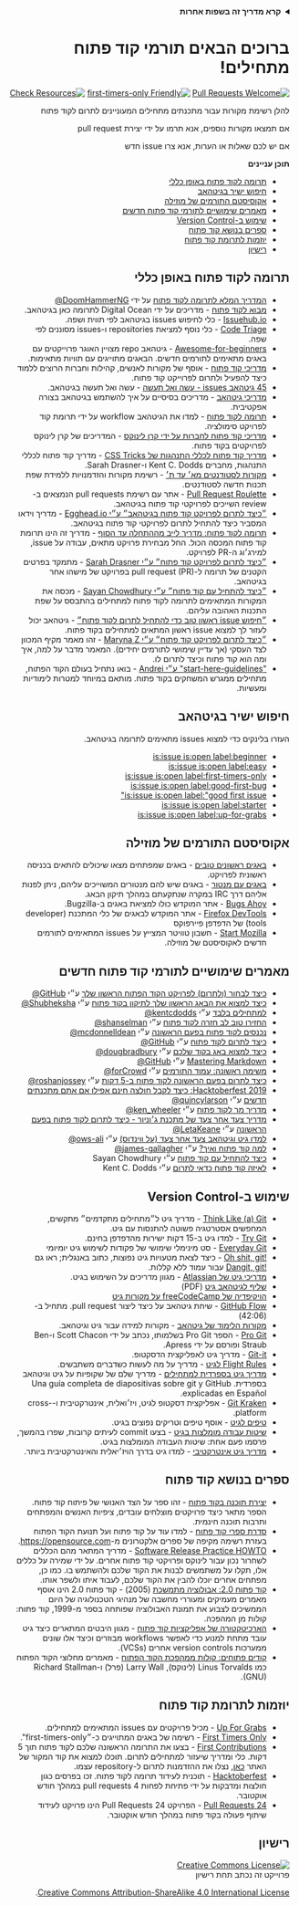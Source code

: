 <div dir="rtl" style="direction:rtl;text-align:right;">
<p>
<!-- Do not translate this -->
<details>
<summary>
<strong> קרא מדריך זה בשפות אחרות </strong>
</summary>
    <ul>
        <li><a href="./README.md"> English </a></li>
        <li><a href="./README-MR.md"> मराठी </a></li>
        <li><a href="./README-BN.md"> বাংলা </a></li>
        <li><a href="./README-CN.md"> 中文 </a></li>
        <li><a href="./README-UA.md"> українська </a></li>
        <li><a href="./README-RU.md"> русский </a></li>
        <li><a href="./README-RO.md"> Românesc </a></li>
        <li><a href="./README-IT.md"> Italiano </a></li>
        <li><a href="./README-ES.md"> Español </a></li>
        <li><a href="./README-pt-BR.md"> Português (BR) </a></li>
        <li><a href="./README-DE.md"> Deutsch </a></li>
        <li><a href="./README-GR.md"> Ελληνικά </a></li>
        <li><a href="./README-FR.md"> Français </a></li>
        <li><a href="./README-KO.md"> 한국어 </a></li>
        <li><a href="./README-JA.md"> 日本語 </a></li>
    </ul>
</details>
<!-- Do not translate this -->

</p>
</div>
<div dir="rtl" style="direction:rtl;text-align:right;">
<p>

# ברוכים הבאים תורמי קוד פתוח מתחילים!

[![Pull Requests Welcome](https://img.shields.io/badge/PRs-welcome-brightgreen.svg?style=flat)](http://makeapullrequest.com)
[![first-timers-only Friendly](https://img.shields.io/badge/first--timers--only-friendly-blue.svg)](https://www.firsttimersonly.com/)
[![Check Resources](https://github.com/freeCodeCamp/how-to-contribute-to-open-source/actions/workflows/test.yml/badge.svg)](https://github.com/freeCodeCamp/how-to-contribute-to-open-source/actions/workflows/test.yml)

להלן רשימת מקורות עבור מתכנתים מתחילים המעוניינים לתרום לקוד פתוח

אם תמצאו מקורות נוספים, אנא תרמו על ידי יצירת pull request

אם יש לכם שאלות או הערות, אנא צרו issue חדש

**תוכן עניינים**

- [תרומה לקוד פתוח באופן כללי](#תרומה-לקוד-פתוח-באופן-כללי)
- [חיפוש ישיר בגיטהאב](#חיפוש-ישיר-בגיטהאב)
- [אקוסיסטם התורמים של מוזילה](#אקוסיסטם-התורמים-של-מוזילה)
- [מאמרים שימושיים לתורמי קוד פתוח חדשים](#מאמרים-שימושיים-לתורמי-קוד-פתוח-חדשים)
- [שימוש ב-Version Control](#שימוש-ב-Version-Control)
- [ספרים בנושא קוד פתוח](#ספרים-בנושא-קוד-פתוח)
- [יוזמות לתרומת קוד פתוח](#יוזמות-לתרומת-קוד-פתוח)
- [רישיון](#רישיון)

</p>
</div>
<div dir="rtl" style="direction:rtl;text-align:right;">
<p>

## תרומה לקוד פתוח באופן כללי
- [המדריך המלא לתרומה לקוד פתוח](https://www.freecodecamp.org/news/the-definitive-guide-to-contributing-to-open-source-900d5f9f2282/) על ידי [DoomHammerNG@](https://twitter.com/DoomHammerNG)
- [מבוא לקוד פתוח](https://www.digitalocean.com/community/tutorial_series/an-introduction-to-open-source) - מדריכים על ידי Digital Ocean לתרומה כאן בגיטהאב.
- [Issuehub.io](http://issuehub.pro/) - כלי לחיפוש issues בגיטהאב לפי תווית ושפה.
- [Code Triage](https://www.codetriage.com/) - כלי נוסף למציאת repositories ו-issues מסוננים לפי שפה.
- [Awesome-for-beginners](https://github.com/MunGell/awesome-for-beginners) - גיטהאב repo מצויין האוגר פרוייקטים עם באגים מתאימים לתורמים חדשים. הבאגים מתוייגים עם תוויות מתאימות.
- [מדריכי קוד פתוח](https://opensource.guide/) - אוסף של מקורות לאנשים, קהילות וחברות הרוצים ללמוד כיצד להפעיל ולתרום לפרוייקט קוד פתוח.
- [45 גיטהאב issues - עשה ואל תעשה](https://hackernoon.com/45-github-issues-dos-and-donts-dfec9ab4b612) - עשה ואל תעשה בגיטהאב.
- [מדריכי גיטהאב](https://docs.github.com/en) - מדריכים בסיסיים על איך להשתמש בגיטהאב בצורה אפקטיבית.
- [תרומה לקוד פתוח](https://github.com/danthareja/contribute-to-open-source) - למדו את הגיטהאב workflow על ידי תרומת קוד לפרויקט סימולציה.
- [מדריכי קוד פתוח לחברות על ידי קרן לינוקס](https://www.linuxfoundation.org/resources/open-source-guides) - המדריכים של קרן לינוקס לפרויקטים בקוד פתוח.
- [מדריך קוד פתוח לכללי התנהגות של CSS Tricks](https://css-tricks.com/open-source-etiquette-guidebook/) - מדריך קוד פתוח לכללי התנהגות, מחברים Kent C. Dodds ו-Sarah Drasner.
- [מקורות לסטודנטים מא׳ עד ת׳](https://github.com/dipakkr/A-to-Z-Resources-for-Students) - רשימת מקורות והזדמנויות ללמידת שפת תכנות חדשה לסטודנטים.
- [Pull Request Roulette](http://www.pullrequestroulette.com/) - אתר עם רשימת pull requests הנמצאים ב-review השייכים לפרויקטי קוד פתוח בגיטהאב.
- [״כיצד לתרום לפרויקט קוד פתוח בגיטהאב״ ע״י Egghead.io](https://egghead.io/courses/how-to-contribute-to-an-open-source-project-on-github) - מדריך וידאו המסביר כיצד להתחיל לתרום לפרויקטי קוד פתוח בגיטהאב.
- [תרומה לקוד פתוח: מדריך לייב מההתחלה עד הסוף](https://medium.com/@kevinjin/contributing-to-open-source-walkthrough-part-0-b3dc43e6b720) - מדריך זה הינו תרומת קוד פתוח המכסה הכול. החל מבחירת פרויקט מתאים, עבודה על issue, למירג׳וג ה-PR לפרויקט.
- [״כיצד לתרום לפרויקט קוד פתוח״ ע״י Sarah Drasner](https://css-tricks.com/how-to-contribute-to-an-open-source-project/) - מתמקד בפרטים הקטנים של תרומה ל-pull request (PR) בפרויקט של מישהו אחר בגיטהאב.
- [״כיצד להתחיל עם קוד פתוח״ ע״י Sayan Chowdhury](https://www.hackerearth.com:443/getstarted-opensource/) - מכסה את המקורות המתאימים לתרומה לקוד פתוח למתחילים בהתבסס על שפת התכנות האהובה עליהם.
- [״חיפוש issue ראשון טוב כדי להתחיל לתרום לקוד פתוח״](https://github.blog/2020-01-22-browse-good-first-issues-to-start-contributing-to-open-source/) - גיטהאב יכול לעזור לך למצוא issue ראשון המתאים למתחילים בקוד פתוח.
- [״כיצד לתרום לפרויקט קוד פתוח״ ע״י Maryna Z](https://rubygarage.org/blog/how-contribute-to-open-source-projects) - זהו מאמר מקיף המכוון לצד העסקי (אך עדיין שימושי לתורמים יחידים). המאמר מדבר על למה, איך ומה הוא קוד פתוח וכיצד לתרום לו.
- ["start-here-guidelines" ע״י Andrei](https://github.com/zero-to-mastery/start-here-guidelines) - בואו נתחיל בעולם הקוד הפתוח, מתחילים ממגרש המשחקים בקוד פתוח. מותאם במיוחד למטרות לימודיות ומעשיות.

</p>
</div>
<div dir="rtl" style="direction:rtl;text-align:right;">
<p>

## חיפוש ישיר בגיטהאב
העזרו בלינקים כדי למצוא issues מתאימים לתרומה בגיטהאב.
- [is:issue is:open label:beginner](https://github.com/search?utf8=%E2%9C%93&q=is%3Aissue+is%3Aopen+label%3Abeginner)
- [is:issue is:open label:easy](https://github.com/search?utf8=%E2%9C%93&q=is%3Aissue+is%3Aopen+label%3Aeasy)
- [is:issue is:open label:first-timers-only](https://github.com/search?utf8=%E2%9C%93&q=is%3Aissue+is%3Aopen+label%3Afirst-timers-only)
- [is:issue is:open label:good-first-bug](https://github.com/search?utf8=%E2%9C%93&q=is%3Aissue+is%3Aopen+label%3Agood-first-bug)
- [is:issue is:open label:"good first issue"](https://github.com/search?utf8=%E2%9C%93&q=is%3Aissue+is%3Aopen+label%3A"good+first+issue")
- [is:issue is:open label:starter](https://github.com/search?utf8=%E2%9C%93&q=is%3Aissue+is%3Aopen+label%3Astarter)
- [is:issue is:open label:up-for-grabs](https://github.com/search?utf8=%E2%9C%93&q=is%3Aissue+is%3Aopen+label%3Aup-for-grabs)

</p>
</div>
<div dir="rtl" style="direction:rtl;text-align:right;">
<p>

## אקוסיסטם התורמים של מוזילה
- [באגים ראשונים טובים](https://bugzilla.mozilla.org/buglist.cgi?quicksearch=sw:%22[good%20first%20bug]%22&limit=0) - באגים שמפתחים מצאו שיכולים להתאים בכניסה ראשונית לפרויקט.
- [באגים עם מנטור](https://bugzilla.mozilla.org/buglist.cgi?quicksearch=mentor%3A%40) - באגים שיש להם מנטורים המשוייכים עליהם, ניתן לפנות אליהם דרך IRC במקרה שנתקעתם במהלך תיקון הבאג.
- [Bugs Ahoy](https://www.joshmatthews.net/bugsahoy/) - אתר המוקדש כולו למציאת באגים ב-Bugzilla.
- [Firefox DevTools](http://firefox-dev.tools/) - אתר המוקדש לבאגים של כלי המתכנת (developer tools) של הדפדפן פיירפוקס
- [Start Mozilla](https://twitter.com/StartMozilla) - חשבון טוויטר המצייץ על issues המתאימים לתורמים חדשים לאקוסיסטם של מוזילה.

</p>
</div>
<div dir="rtl" style="direction:rtl;text-align:right;">
<p>

## מאמרים שימושיים לתורמי קוד פתוח חדשים
- [כיצד לבחור (ולתרום) לפרויקט הקוד הפתוח הראשון שלך](https://github.com/collections/choosing-projects) ע״י [GitHub@](https://github.com/github)
- [כיצד למצוא את הבאג הראשון שלך לתיקון בקוד פתוח](https://www.freecodecamp.org/news/finding-your-first-open-source-project-or-bug-to-work-on-1712f651e5ba/) ע״י [Shubheksha@](https://github.com/Shubheksha)
- [למתחילים בלבד](https://kentcdodds.com/blog/first-timers-only) ע״י [kentcdodds@](https://github.com/kentcdodds)
- [החזירו טוב לב חזרה לקוד פתוח](https://web.archive.org/web/20201009150545/https://www.hanselman.com/blog/bring-kindness-back-to-open-source) ע״י [shanselman@](https://github.com/shanselman)
- [נכנסים לקוד פתוח בפעם הראשונה](https://www.nearform.com/blog/getting-into-open-source-for-the-first-time/) ע״י [mcdonnelldean@](https://github.com/mcdonnelldean)
- [כיצד לתרום לקוד פתוח](https://opensource.guide/how-to-contribute/) ע״י [GitHub@](https://github.com/github/opensource.guide)
- [כיצד למצוא באג בקוד שלכם](https://8thlight.com/insights/how-to-find-a-bug-in-your-code) ע״י [dougbradbury@](https://twitter.com/dougbradbury)
- [Mastering Markdown](https://docs.github.com/features/mastering-markdown/) ע״י [GitHub@](https://github.com/github/docs)
- [משימה ראשונה: עמוד התורמים](https://forcrowd.medium.com/first-mission-contributors-page-df24e6e70705#.2v2g0no29) ע״י [forCrowd@](https://github.com/forCrowd)
- [כיצד לתרום בפעם הראשונה לקוד פתוח ב-5 דקות](https://www.freecodecamp.org/news/how-to-make-your-first-open-source-contribution-in-just-5-minutes-aaad1fc59c9a/) ע״י [roshanjossey@](https://github.com/Roshanjossey/)
- [Hacktoberfest 2019: כיצד לקבל חולצה חינם אפילו אם אתם מתכנתים חדשים](https://www.freecodecamp.org/news/hacktoberfest-2018-how-you-can-get-your-free-shirt-even-if-youre-new-to-coding-96080dd0b01b/) ע״י [quincylarson@](https://www.freecodecamp.org/news/author/quincylarson/)
- [מדריך מר לקוד פתוח](https://medium.com/codezillas/a-bitter-guide-to-open-source-a8e3b6a3c1c4) ע״י [ken_wheeler@](https://medium.com/@ken_wheeler)
- [מדריך צעד אחר צעד של מתכנת ג׳וניור - כיצד לתרום לקוד פתוח בפעם הראשונה](https://hackernoon.com/contributing-to-open-source-the-sharks-are-photoshopped-47e22db1ab86) ע״י [LetaKeane@](https://hackernoon.com/u/letakeane)
- [למדו גיט וגיטהאב צעד אחר צעד (על ווינדוס)](https://medium.com/illumination/path-to-learning-git-and-github-be93518e06dc) ע״י [ows-ali@](https://medium.com/@ows_ali)
- [למה קוד פתוח ואיך?](https://careerkarma.com/blog/open-source-projects-for-beginners/) ע״י [james-gallagher@](https://careerkarma.com/blog/author/jamesgallagher/)
- [כיצד להתחיל עם קוד פתוח](https://www.hackerearth.com/getstarted-opensource/) ע״י Sayan Chowdhury
- [לאיזה קוד פתוח כדאי לתרום](https://kentcdodds.com/blog/what-open-source-project-should-i-contribute-to) ע״י Kent C. Dodds

</p>
</div>
<div dir="rtl" style="direction:rtl;text-align:right;">
<p>

## שימוש ב-Version Control
- [Think Like (a) Git](https://think-like-a-git.net/) - מדריך גיט ל״מתחילים מתקדמים״ מתקשים, המחפשים אסטרטגיה פשוטה להתנסות עם גיט.
- [Try Git](https://docs.github.com/en/get-started/quickstart/set-up-git) - למדו גיט ב-15 דקות ישירות מהדפדפן בחינם.
- [Everyday Git](https://git-scm.com/docs/giteveryday) - סט מינימלי שימושי של פקודות לשימוש גיט יומיומי
- [!Oh shit, git](https://ohshitgit.com/) - כיצד לצאת מטעויות גיט נפוצות, כתוב באנגלית; ראו גם [!Dangit, git](https://dangitgit.com/) עבור עמוד ללא קללות.
- [מדריכי גיט של Atlassian](https://www.atlassian.com/git/tutorials) - מגוון מדריכים על השימוש בגיט.
- [שליף לגיטהאב גיט](https://education.github.com/git-cheat-sheet-education.pdf) (PDF)
- [הויקיפדיה של freeCodeCamp על מקורות גיט](https://forum.freecodecamp.org/t/wiki-git-resources/13136)
- [GitHub Flow](https://www.youtube.com/watch?v=juLIxo42A_s) - שיחת גיטהאב על כיצד ליצור pull request. מתחיל ב-(42:06)
- [מקורות הלימוד של גיטהאב](https://docs.github.com/en/free-pro-team@latest/github/getting-started-with-github/git-and-github-learning-resources) - מקורות למידה עבור גיט וגיטהאב.
- [Pro Git](https://git-scm.com/book/en/v2) - הספר Pro Git בשלמותו, נכתב על ידי Scott Chacon ו-Ben Straub ופורסם על ידי Apress.
- [Git-it](https://github.com/jlord/git-it-electron) - מדריך גיט לאפליקצית הדסקטופ.
- [Flight Rules לגיט](https://github.com/k88hudson/git-flight-rules) - מדריך על מה לעשות כשדברים משתבשים.
- [מדריך גיט בספרדית למתחילים](https://platzi.github.io/git-slides/#/) - מדריך שלם של שקופיות על גיט וגיטהאב בספרדית. Una guía completa de diapositivas sobre git y GitHub explicadas en Español.
- [Git Kraken](https://www.gitkraken.com/git-client) - אפליקצית דסקטופ לגיט, ויז׳ואלית, אינטרקטיבית ו-cross-platform.
- [טיפים לגיט](https://github.com/git-tips/tips) - אוסף טיפים וטריקים נפוצים בגיט.
- [שיטות עבודה מומלצות בגיט](https://sethrobertson.github.io/GitBestPractices/) - בצעו commit לעיתים קרובות, שפרו בהמשך, פרסמו פעם אחת: שיטות העבודה המומלצות בגיט.
- [מדריך גיט אינטרקטיבי](https://learngitbranching.js.org/) - למדו גיט בדרך הויז׳יאלית והאינטרקטיבית ביותר.

</p>
</div>
<div dir="rtl" style="direction:rtl;text-align:right;">
<p>

## ספרים בנושא קוד פתוח
- [יצירת תוכנה בקוד פתוח](https://producingoss.com/) - זהו ספר על הצד האנושי של פיתוח קוד פתוח. הספר מתאר כיצד פרויקטים מוצלחים עובדים, ציפיות האנשים והמפתחים ותרבות תוכנה חינמית.
- [סדרת ספרי קוד פתוח](https://opensource.com/resources/ebooks) - למדו עוד על קוד פתוח ועל תנועת הקוד הפתוח בעזרת רשימה מקיפה של ספרים אלקטרונים מ-https://opensource.com.
- [Software Release Practice HOWTO](https://tldp.org/HOWTO/Software-Release-Practice-HOWTO/) - מדריך המתאר מהם הכללים לשחרור נכון עבור לינוקס ופרויקטי קוד פתוח אחרים. על ידי שמירה על כללים אלו, תקלו על משתמשים לבנות את הקוד שלכם ולהשתמש בו. כמו כן, מפתחים אחרים יוכלו להבין את הקוד שלכם, לעבוד איתו ולשפר אותו. 
- [קוד פתוח 2.0: אבולוציה מתמשכת](https://archive.org/details/opensources2.000diborich) (2005) - קוד פתוח 2.0 הינו אוסף מאמרים מעמיקים ומעוררי מחשבה של מנהיגי הטכנולוגיה של היום הממשיכים לצבוע את תמונת האבולוציה שפותחה בספר מ-1999, קוד פתוח: קולות מן המהפכה.  
- [הארכיטקטורה של אפליקציות קוד פתוח](http://www.aosabook.org/en/git.html) - מגוון היבטים המתארים כיצד גיט עובד מתחת למנוע כדי לאפשר workflows מבוזרים וכיצד אלו שונים ממערכות version controls אחרים (VCSs).
- [קודים פתוחים: קולות ממהפכת הקוד הפתוח](https://www.oreilly.com/openbook/opensources/book/) - מאמרים מחלוצי הקוד הפתוח כמו Linus Torvalds (לינוקס), Larry Wall (פרל) ו-Richard Stallman (GNU).

</p>
</div>
<div dir="rtl" style="direction:rtl;text-align:right;">
<p>

## יוזמות לתרומת קוד פתוח
- [Up For Grabs](https://up-for-grabs.net/) - מכיל פרויקטים עם issues המתאימים למתחילים.
- [First Timers Only](https://www.firsttimersonly.com/) - רשימה של באגים המתוייגים כ-״first-timers-only".
- [First Contributions](https://firstcontributions.github.io/) - בצעו את התרומה הראשונה שלכם לקוד פתוח תוך 5 דקות. כלי ומדריך שיעזור למתחילים לתרום. תוכלו למצוא את קוד המקור של האתר [כאן](https://github.com/firstcontributions/first-contributions), נצלו את ההזדמנות לתרום ל-repository עצמו.
- [Hacktoberfest](https://hacktoberfest.digitalocean.com/) - תוכנית לעידוד תרומה לקוד פתוח. זכו בפרסים כגון חולצות ומדבקות על ידי פתיחת לפחות 4 pull requests במהלך חודש אוקטובר.
- [24 Pull Requests](https://24pullrequests.com) - הפרויקט 24 Pull Requests הינו פרויקט לעידוד שיתוף פעולה בקוד פתוח במהלך חודש אוקטובר.

</p>
</div>
<div dir="rtl" style="direction:rtl;text-align:right;">
<p>

## רישיון
<a rel="license" href="https://creativecommons.org/licenses/by-sa/4.0/"><img alt="Creative Commons License" style="border-width:0" src="https://licensebuttons.net/l/by-sa/4.0/88x31.png" /></a><br />פרוייקט זה נכתב תחת רישיון 

<a rel="license" href="https://creativecommons.org/licenses/by-sa/4.0/">Creative Commons Attribution-ShareAlike 4.0 International License</a>.

</p>
</div>
